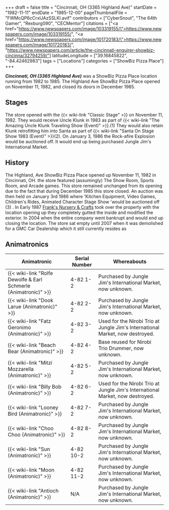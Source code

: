 +++
draft = false
title = "Cincinnati, OH (3365 Highland Ave)"
startDate = "1982-11-11"
endDate = "1985-12-00"
pageThumbnailFile = "FWMcQP6cCrxlJAzSSLKl.avif"
contributors = ["CyberSnout", "The 64th Gamer", "Rexburg090", "CECMentor"]
citations = ["<a href=\"https://www.newspapers.com/image/103319155/\">https://www.newspapers.com/image/103319155/</a>", "<a href=\"https://www.newspapers.com/image/101720183/\">https://www.newspapers.com/image/101720183/</a>", "https://www.newspapers.com/article/the-cincinnati-enquirer-showbiz-cincinna/32794259/"]
latitudeLongitude = ["39.16845822", "-84.42462983"]
tags = ["Locations"]
categories = ["ShowBiz Pizza Place"]
+++

***Cincinnati, OH (3365 Highland Ave)*** was a ShowBiz Pizza Place location running from 1982 to 1985. The Highland Ave ShowBiz Pizza Place opened on November 11, 1982, and closed its doors in December 1985.

## Stages

The store opened with the {{< wiki-link "Classic Stage" >}} on November 11, 1982. They would receive Uncle Klunk in 1983 as part of {{< wiki-link "The Amazing Uncle Klunk Traveling Show (Event)" >}}.(1) They would also retain Klunk retrofitting him into Santa as part of {{< wiki-link "Santa On Stage Show 1983 (Event)" >}}(2). On January 3, 1986 the Rock-afire Explosion would be auctioned off. It would end up being purchased Jungle Jim's International Market.

## History

The Highland, Ave ShowBiz Pizza Place opened up November 11, 1982 in Cincinnati, OH. the store featured (assumingly) The Show Room, Sports Room, and Arcade games. This store remained unchanged from its opening due to the fact that during December 1985 this store closed. An auction was then held on January 3rd 1986 where 'Kitchen Equipment, Video Games, Children's Rides, Animated Character Stage Show 'would be auctioned off (3) . In Early 1987 [Frank's Nursery &amp; Crafts](https://en.wikipedia.org/wiki/Frank%27s_Nursery_%26_Crafts) took over the property with the location opening up they completely gutted the inside and modified the exterior. In 2004 when the entire company went bankrupt and would end up closing the location. The store sat empty until 2007 when it was demolished for a GMC Car Dealership which it still currently resides as

## Animatronics

| Animatronic                                                               | Serial Number | Whereabouts                                                                   |
|---------------------------------------------------------------------------|---------------|-------------------------------------------------------------------------------|
| {{< wiki-link "Rolfe Dewolfe &amp; Earl Schmerle (Animatronic)" >}} | 4-82 1-2      | Purchased by Jungle Jim's International Market, now unknown.                  |
| {{< wiki-link "Dook Larue (Animatronic)" >}}                        | 4-82 2-2      | Purchased by Jungle Jim's International Market, now unknown.                  |
| {{< wiki-link "Fatz Geronimo (Animatronic)" >}}                     | 4-82 3-2      | Used for the Nirobi Trio at Jungle Jim's International Market, now destroyed. |
| {{< wiki-link "Beach Bear (Animatronic)" >}}                        | 4-82 4-2      | Base reused for Nirobi Trio Drummer, now unknown.                             |
| {{< wiki-link "Mitzi Mozzarella (Animatronic)" >}}                  | 4-82 5-2      | Purchased by Jungle Jim's International Market, now unknown.                  |
| {{< wiki-link "Billy Bob (Animatronic)" >}}                         | 4-82 6-2      | Used for the Nirobi Trio at Jungle Jim's International Market, now destroyed. |
| {{< wiki-link "Looney Bird (Animatronic)" >}}                       | 4-82 7-2      | Purchased by Jungle Jim's International Market, now unknown.                  |
| {{< wiki-link "Choo Choo (Animatronic)" >}}                         | 4-82 8-2      | Purchased by Jungle Jim's International Market, now unknown.                  |
| {{< wiki-link "Sun (Animatronic)" >}}                               | 4-82 10-2     | Purchased by Jungle Jim's International Market, now unknown.                  |
| {{< wiki-link "Moon (Animatronic)" >}}                              | 4-82 11-2     | Purchased by Jungle Jim's International Market, now unknown.                  |
| {{< wiki-link "Antioch (Animatronic)" >}}                           | N/A           | Purchased by Jungle Jim's International Market, now unknown.                  |